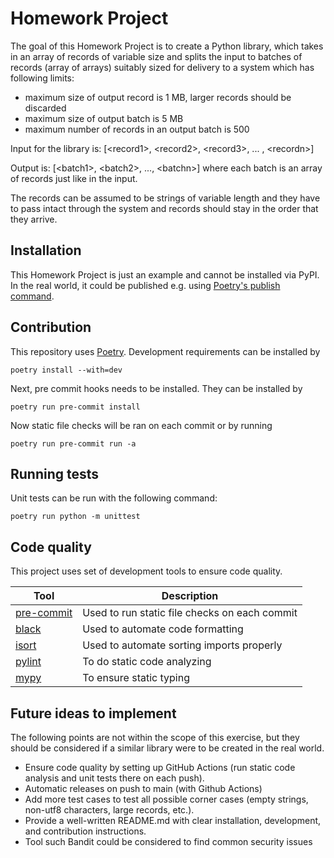 # Homework Project

The goal of this Homework Project is to create a Python library, which takes in an
array of records of variable size and splits the input to batches of records (array of
arrays) suitably sized for delivery to a system which has following limits:

- maximum size of output record is 1 MB, larger records should be discarded
- maximum size of output batch is 5 MB
- maximum number of records in an output batch is 500

Input for the library is: [\<record1\>, \<record2\>, \<record3\>, ... , \<recordn\>]

Output is: [\<batch1\>, \<batch2\>, ..., \<batchn\>] where each batch is an array of
records just like in the input.

The records can be assumed to be strings of variable length and they have to
pass intact through the system and records should stay in the order that they
arrive.

## Installation

This Homework Project is just an example and cannot be installed via PyPI. In the real world, it could be published e.g. using [Poetry's publish command](https://python-poetry.org/docs/cli/#publish).

## Contribution

This repository uses [Poetry](https://python-poetry.org/). Development requirements
can be installed by

```shell
poetry install --with=dev
```

Next, pre commit hooks needs to be installed. They can be installed by

```shell
poetry run pre-commit install
```

Now static file checks will be ran on each commit or by running

```shell
poetry run pre-commit run -a
```

## Running tests

Unit tests can be run with the following command:

```shell
poetry run python -m unittest
```

## Code quality

This project uses set of development tools to ensure code quality.

| Tool                                       | Description                                   |
| ------------------------------------------ | --------------------------------------------- |
| [pre-commit](https://pre-commit.com/)      | Used to run static file checks on each commit |
| [black](https://github.com/psf/black)      | Used to automate code formatting              |
| [isort](https://pycqa.github.io/isort/)    | Used to automate sorting imports properly     |
| [pylint](https://pypi.org/project/pylint/) | To do static code analyzing                   |
| [mypy](https://github.com/python/mypy)     | To ensure static typing                       |

## Future ideas to implement

The following points are not within the scope of this exercise, but they should be considered if a similar library were to be created in the real world.

- Ensure code quality by setting up GitHub Actions (run static code analysis and unit tests there on each push).
- Automatic releases on push to main (with Github Actions)
- Add more test cases to test all possible corner cases (empty strings, non-utf8 characters, large records, etc.).
- Provide a well-written README.md with clear installation, development, and contribution instructions.
- Tool such Bandit could be considered to find common security issues

